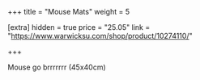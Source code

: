 +++
title = "Mouse Mats"
weight = 5

[extra]
hidden = true
price = "25.05"
link = "https://www.warwicksu.com/shop/product/10274110/"

+++

Mouse go brrrrrrr (45x40cm)
